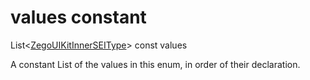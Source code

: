 


# values constant







List&lt;[ZegoUIKitInnerSEIType](../../zego_uikit_prebuilt_live_audio_room/ZegoUIKitInnerSEIType.md)> const values
  




<p>A constant List of the values in this enum, in order of their declaration.</p>










